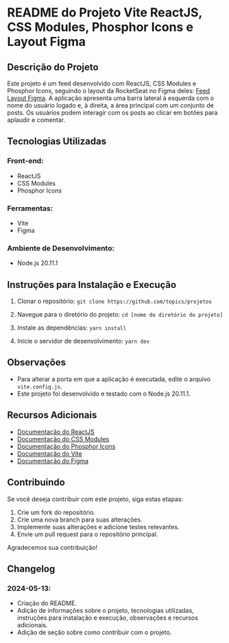 # README do Projeto Vite ReactJS, CSS Modules, Phosphor Icons e Layout Figma

## Descrição do Projeto

Este projeto é um feed desenvolvido com ReactJS, CSS Modules e Phosphor Icons, seguindo o layout da RocketSeat no Figma deles: [Feed Layout Figma](https://www.figma.com/community/tag/feed/files). A aplicação apresenta uma barra lateral à esquerda com o nome do usuário logado e, à direita, a área principal com um conjunto de posts. Os usuários podem interagir com os posts ao clicar em botões para aplaudir e comentar.

## Tecnologias Utilizadas

### Front-end:
- ReactJS
- CSS Modules
- Phosphor Icons

### Ferramentas:
- Vite
- Figma

### Ambiente de Desenvolvimento:
- Node.js 20.11.1

## Instruções para Instalação e Execução

1. Clonar o repositório:
   `git clone https://github.com/topics/projetos`

2. Navegue para o diretório do projeto:
   `cd [nome do diretório do projeto]`

3. Instale as dependências:
   `yarn install`

4. Inicie o servidor de desenvolvimento:
   `yarn dev`

## Observações

- Para alterar a porta em que a aplicação é executada, edite o arquivo `vite.config.js`.
- Este projeto foi desenvolvido e testado com o Node.js 20.11.1.

## Recursos Adicionais

- [Documentação do ReactJS](https://reactjs.org/docs/getting-started.html)
- [Documentação do CSS Modules](https://github.com/css-modules/css-modules)
- [Documentação do Phosphor Icons](https://phosphoricons.com/)
- [Documentação do Vite](https://vitejs.dev/)
- [Documentação do Figma](https://www.figma.com/community/tag/feed/files)

## Contribuindo

Se você deseja contribuir com este projeto, siga estas etapas:

1. Crie um fork do repositório.
2. Crie uma nova branch para suas alterações.
3. Implemente suas alterações e adicione testes relevantes.
4. Envie um pull request para o repositório principal.

Agradecemos sua contribuição!

## Changelog

### 2024-05-13:
- Criação do README.
- Adição de informações sobre o projeto, tecnologias utilizadas, instruções para instalação e execução, observações e recursos adicionais.
- Adição de seção sobre como contribuir com o projeto.
